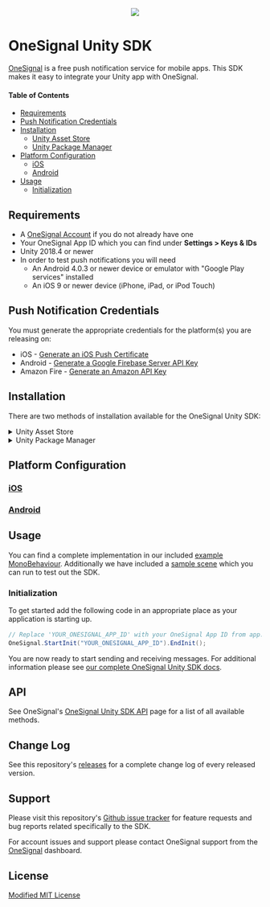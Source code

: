 <p align="center">
  <img src="https://media.onesignal.com/cms/Website%20Layout/logo-red.svg"/>
</p>

# OneSignal Unity SDK
[OneSignal](https://onesignal.com) is a free push notification service for mobile apps. This SDK makes it easy to integrate your Unity app with OneSignal.

#### Table of Contents
- [Requirements](#requirements)
- [Push Notification Credentials](#push-notification-credentials)
- [Installation](#installation)
  - [Unity Asset Store](#installation)
  - [Unity Package Manager](#installation)
- [Platform Configuration](#platform-configuration)
  - [iOS](https://documentation.onesignal.com/docs/unity-sdk-setup#step-5---ios-setup)
  - [Android](https://documentation.onesignal.com/docs/unity-sdk-setup#step-6---android-setup)
- [Usage](#usage)
  - [Initialization](#initialization)

## Requirements
- A [OneSignal Account](https://app.onesignal.com/signup) if you do not already have one
- Your OneSignal App ID which you can find under **Settings > Keys & IDs**
- Unity 2018.4 or newer
- In order to test push notifications you will need
  - An Android 4.0.3 or newer device or emulator with "Google Play services" installed
  - An iOS 9 or newer device (iPhone, iPad, or iPod Touch)

## Push Notification Credentials
You must generate the appropriate credentials for the platform(s) you are releasing on:

- iOS - [Generate an iOS Push Certificate](https://documentation.onesignal.com/docs/generate-an-ios-push-certificate)
- Android - [Generate a Google Firebase Server API Key](https://documentation.onesignal.com/docs/generate-a-google-server-api-key)
- Amazon Fire - [Generate an Amazon API Key](https://documentation.onesignal.com/docs/generate-an-amazon-api-key)

## Installation
There are two methods of installation available for the OneSignal Unity SDK:
<details>
    <summary>Unity Asset Store</summary>

> *This installation method is recommended if you are upgrading from any version 2.13.4 or older. See more on this in Step 5.*

1. Add the OneSignal Unity SDK as an available asset to your account by clicking **Add to My Assets** from [our listing on the Unity Asset Store](https://assetstore.unity.com/packages/add-ons/services/billing/onesignal-sdk-193316).
2. Find the package waiting for you to download by clicking **Open in Unity** from that same page. This will open the Unity Editor and its Package Manager window.
3. On the SDK's listing in the Editor click the **Download** button. When it finishes click **Import**.

    ![onesignal unity sdk in my assets](Documentation~/asset_listing.png)

4. A prompt to import all of the files of the OneSignal Unity SDK will appear. Click **Import** to continue and compile the scripts into your project.
5. Navigate to **Window > OneSignal** (or follow the popup if upgrading) in the Unity Editor which will bring up a window with some final steps which need 
   to be completed in order to finalize the installation. The most important of these steps is **Import OneSignal packages**.
   
    > *Depending on your project configuration and if you are upgrading from a previous version, some of these steps may already be marked as "completed"*
   
    ![sdk setup steps window](Documentation~/setup_window.png)

6. After importing the packages Unity will notify you that a new registry has been added and the **OneSignal SDK Setup** window will have refreshed with a few additional 
   steps. Following these will finalize your installation of the OneSignal Unity SDK.
</details>

<details>
    <summary>Unity Package Manager</summary>

1. From within the Unity Editor navigate to **Edit > Project Settings** and then to the **Package Manager** settings tab.
   
   ![unity registry manager](Documentation~/package_manager_tab.png)

2. Create a *New Scoped Registry* by entering 
    ```
    Name        npmjs
    URL         https://registry.npmjs.org
    Scope(s)    com.onesignal
    ```
   and click **Save**.
3. Open the **Window > Package Manager** and switch to **My Registries** via the **Packages:** dropdown menu. You will see all of the OneSignal Unity SDK packages available
   on which you can then click **Install** for the platforms you would like to include. Dependencies will be added automatically.
4. Once the packages have finished importing you will find a new menu under **Window > OneSignal**. Open it and you will find some final steps which need to be completed 
   in order to finalize the installation.
   
   > *Depending on your project configuration and if you are upgrading from a previous version, some of these steps may already be marked as "completed"*

   ![my registries menu selection](Documentation~/registry_menu.png)
   
</details>

## Platform Configuration
### [iOS](https://documentation.onesignal.com/docs/unity-sdk-setup#step-5---ios-setup)
### [Android](https://documentation.onesignal.com/docs/unity-sdk-setup#step-6---android-setup)

## Usage
You can find a complete implementation in our included [example MonoBehaviour](Example/Scripts/OneSignalExampleBehaviour.cs). Additionally we have included a
[sample scene](Example/Scenes/OneSignalExampleScene.unity) which you can run to test out the SDK.

### Initialization
To get started add the following code in an appropriate place as your application is starting up.
```C#
// Replace 'YOUR_ONESIGNAL_APP_ID' with your OneSignal App ID from app.onesignal.com
OneSignal.StartInit("YOUR_ONESIGNAL_APP_ID").EndInit();
```
You are now ready to start sending and receiving messages. For additional information please see [our complete OneSignal Unity SDK docs](https://documentation.onesignal.com/docs/unity-sdk-setup).

## API
See OneSignal's [OneSignal Unity SDK API](https://documentation.onesignal.com/docs/unity-sdk) page for a list of all available methods.

## Change Log
See this repository's [releases](https://github.com/OneSignal/OneSignal-Unity-SDK/releases) for a complete change log of every released version.

## Support
Please visit this repository's [Github issue tracker](https://github.com/OneSignal/OneSignal-Unity-SDK/issues) for feature requests and bug reports related specifically to the SDK.

For account issues and support please contact OneSignal support from the [OneSignal](https://onesignal.com) dashboard.

## License
[Modified MIT License](LICENSE)
